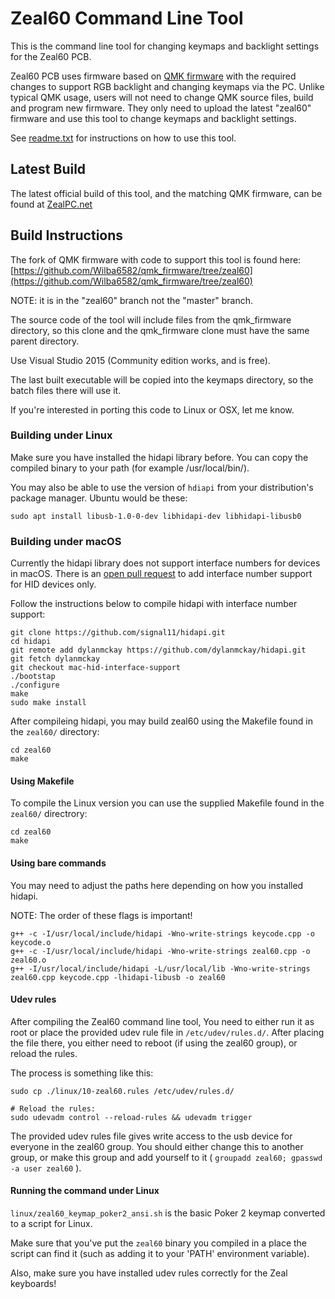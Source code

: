# Zeal60 Command Line Tool

This is the command line tool for changing keymaps and backlight settings for the Zeal60 PCB.

Zeal60 PCB uses firmware based on [QMK firmware](https://github.com/jackhumbert/qmk_firmware) with the required changes to support RGB backlight and changing keymaps via the PC.
Unlike typical QMK usage, users will not need to change QMK source files, build and program new firmware. They only need to upload the latest "zeal60" firmware and use this tool to change keymaps and backlight settings.

See [readme.txt](/readme.txt) for instructions on how to use this tool.

## Latest Build

The latest official build of this tool, and the matching QMK firmware, can be found at [ZealPC.net](https://zealpc.net/)

## Build Instructions

The fork of QMK firmware with code to support this tool is found here: [https://github.com/Wilba6582/qmk_firmware/tree/zeal60](https://github.com/Wilba6582/qmk_firmware/tree/zeal60)

NOTE: it is in the "zeal60" branch not the "master" branch.

The source code of the tool will include files from the qmk_firmware directory, so this clone and the qmk_firmware clone must have the same parent directory.

Use Visual Studio 2015 (Community edition works, and is free).

The last built executable will be copied into the keymaps directory, so the batch files there will use it.

If you're interested in porting this code to Linux or OSX, let me know.

### Building under Linux

Make sure you have installed the hidapi library before. You can copy the compiled binary to your path (for example /usr/local/bin/).

You may also be able to use the version of `hdiapi` from your distribution's package manager. Ubuntu would be these:

```
sudo apt install libusb-1.0-0-dev libhidapi-dev libhidapi-libusb0
```

### Building under macOS

Currently the hidapi library does not support interface numbers for devices in macOS. There is an
[open pull request](https://github.com/signal11/hidapi/pull/380) to add interface number support for HID devices only.

Follow the instructions below to compile hidapi with interface number support:

```
git clone https://github.com/signal11/hidapi.git
cd hidapi
git remote add dylanmckay https://github.com/dylanmckay/hidapi.git
git fetch dylanmckay
git checkout mac-hid-interface-support
./bootstap
./configure
make
sudo make install
```

After compileing hidapi, you may build zeal60 using the Makefile found in the `zeal60/` directory:

```
cd zeal60
make
```

#### Using Makefile
To compile the Linux version you can use the supplied Makefile found in the `zeal60/` directrory:

```
cd zeal60
make
```

#### Using bare commands

You may need to adjust the paths here depending on how you installed hidapi.

NOTE: The order of these flags is important!

```
g++ -c -I/usr/local/include/hidapi -Wno-write-strings keycode.cpp -o keycode.o
g++ -c -I/usr/local/include/hidapi -Wno-write-strings zeal60.cpp -o zeal60.o
g++ -I/usr/local/include/hidapi -L/usr/local/lib -Wno-write-strings zeal60.cpp keycode.cpp -lhidapi-libusb -o zeal60
```

#### Udev rules

After compiling the Zeal60 command line tool, You need to either run it as root or place the provided udev rule file in `/etc/udev/rules.d/`. After placing the file there, you either need to reboot (if using the zeal60 group), or reload the rules.

The process is something like this:

```
sudo cp ./linux/10-zeal60.rules /etc/udev/rules.d/

# Reload the rules:
sudo udevadm control --reload-rules && udevadm trigger
```

The provided udev rules file gives write access to the usb device for everyone in the zeal60 group. You should either change this to another group, or make this group and add yourself to it ( `groupadd zeal60; gpasswd -a user zeal60` ).

#### Running the command under Linux

`linux/zeal60_keymap_poker2_ansi.sh` is the basic Poker 2 keymap converted to a script for Linux.

Make sure that you've put the `zeal60` binary you compiled in a place the script can find it (such as adding it to your 'PATH' environment variable).

Also, make sure you have installed udev rules correctly for the Zeal keyboards!


